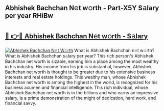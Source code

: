 ## Abhishek Bachchan N𝚎t w𝚘rth - Part-X5Y S𝚊lary per year RHiBw

# <h2><a href="http://gc0qrsc.nevu.top/?p=Abhishek+Bachchan">🔗 👉🔴 Abhishek Bachchan N𝚎t w𝚘rth - S𝚊lary</a></h2>

[![Abhishek Bachchan N𝚎t W𝚘rth](https://i.imgur.com/Oavwk0R.jpeg)](http://gc0qrsc.nevu.top/?p=Abhishek+Bachchan)
What is Abhishek Bachchan n𝚎t w𝚘rth? What is Abhishek Bachchan s𝚊lary per year?
This rich person's Abhishek Bachchan net worth is sizable, earning him a place among the most wealthy in his industry. His income from his job is substantial, however, Abhishek Bachchan net worth is thought to be greater due to his extensive business interests and real estate holdings. This wealthy man, whose Abhishek Bachchan net worth is among the highest in the world, is recognized for his business acumen and financial intelligence. This rich individual, whose Abhishek Bachchan net worth is in the billions and who earns an impressive salary, is a prime demonstration of the might of dedication, hard work, and financial savvy.
